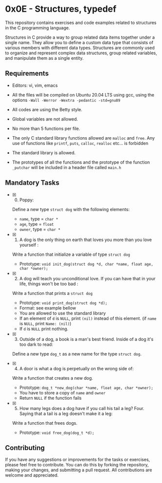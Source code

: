 # 0x0E - Structures, typedef


This repository contains exercises and code examples related to structures in the C programming language.

Structures in C provide a way to group related data items together under a single name. They allow you to define a custom data type that consists of various members with different data types. Structures are commonly used to organize and represent complex data structures, group related variables, and manipulate them as a single entity.

## Requirements

-   Editors: vi, vim, emacs
    
-   All the files will be compiled on Ubuntu 20.04 LTS using gcc, using the options  `-Wall -Werror -Wextra -pedantic -std=gnu89`
    
-   All codes are using the Betty style.
    
-   Global variables are not allowed.
    
-   No more than 5 functions per file.
- The only C standard library functions allowed are `malloc` and `free`. Any use of functions like `printf`, `puts`, `calloc`, `realloc` etc… is forbidden
-   The standard library is allowed.

-   The prototypes of all the functions and the prototype of the function  `_putchar`  will be included in a header file called  `main.h`
    

## Mandatory Tasks

- [x] 0. Poppy:

	Define a new type `struct dog` with the following elements:

	-   `name`, type = `char *`
	-   `age`, type = `float`
	-   `owner`, type = `char *`
	
- [x] 1. A dog is the only thing on earth that loves you more than you love yourself : 

	Write a function that initialize a variable of type `struct dog`

	-   Prototype: `void init_dog(struct dog *d, char *name, float age, char *owner);`

- [x] 2. A dog will teach you unconditional love. If you can have that in your life, things won't be too bad : 

	Write a function that prints a `struct dog`

	-   Prototype: `void print_dog(struct dog *d);`
	-   Format: see example bellow
	-   You are allowed to use the standard library
	-   If an element of `d` is `NULL`, print `(nil)` instead of this element. (if `name` is `NULL`, print `Name: (nil)`)
	-   If `d` is `NULL` print nothing.

- [x] 3. Outside of a dog, a book is a man's best friend. Inside of a dog it's too dark to read: 

	Define a new type `dog_t` as a new name for the type `struct dog`.

- [x] 4. A door is what a dog is perpetually on the wrong side of:
		
	Write a function that creates a new dog.

	-   Prototype: `dog_t *new_dog(char *name, float age, char *owner);`
	-   You have to store a copy of `name` and `owner`
	-   Return `NULL` if the function fails

- [x] 5. How many legs does a dog have if you call his tail a leg? Four. Saying that a tail is a leg doesn't make it a leg:
		
	Write a function that frees dogs.

	-   Prototype: `void free_dog(dog_t *d);`
		
## Contributing

If you have any suggestions or improvements for the tasks or exercises, please feel free to contribute. You can do this by forking the repository, making your changes, and submitting a pull request. All contributions are welcome and appreciated.